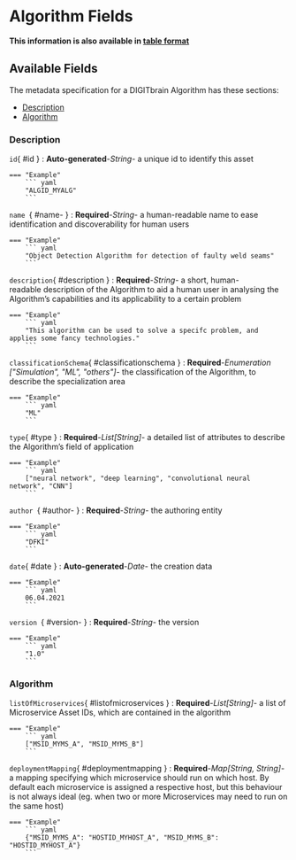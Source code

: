 <style>
  .md-content__button {
    display: none;
  }
</style>
# Algorithm Fields

**This information is also available in [table format](/tables/algorithm/)**


## Available Fields 

The metadata specification for a DIGITbrain Algorithm
has these sections:

- [Description](#description)
- [Algorithm](#algorithm)


### Description


`id`{ #id }
:   **Auto-generated**-*String*- a unique id to identify this asset

    === "Example"
        ``` yaml     
        "ALGID_MYALG"
        ```

`name `{ #name- }
:   **Required**-*String*- a human-readable name to ease identification and discoverability for human users

    === "Example"
        ``` yaml     
        "Object Detection Algorithm for detection of faulty weld seams"
        ```

`description`{ #description }
:   **Required**-*String*- a short, human-readable description of the Algorithm to aid a human user in analysing the Algorithm’s capabilities and its applicability to a certain problem

    === "Example"
        ``` yaml     
        "This algorithm can be used to solve a specifc problem, and applies some fancy technologies."
        ```

`classificationSchema`{ #classificationschema }
:   **Required**-*Enumeration ["Simulation", "ML", "others"]*- the classification of the Algorithm, to describe the specialization area

    === "Example"
        ``` yaml     
        "ML"
        ```

`type`{ #type }
:   **Required**-*List[String]*- a detailed list of attributes to describe the Algorithm’s field of application

    === "Example"
        ``` yaml     
        ["neural network", "deep learning", "convolutional neural network", "CNN"]
        ```

`author `{ #author- }
:   **Required**-*String*- the authoring entity

    === "Example"
        ``` yaml     
        "DFKI"
        ```

`date`{ #date }
:   **Auto-generated**-*Date*- the creation data

    === "Example"
        ``` yaml     
        06.04.2021
        ```

`version `{ #version- }
:   **Required**-*String*- the version

    === "Example"
        ``` yaml     
        "1.0"
        ```


### Algorithm


`listOfMicroservices`{ #listofmicroservices }
:   **Required**-*List[String]*- a list of Microservice Asset IDs, which are contained in the algorithm

    === "Example"
        ``` yaml     
        ["MSID_MYMS_A", "MSID_MYMS_B"]
        ```

`deploymentMapping`{ #deploymentmapping }
:   **Required**-*Map[String, String]*- a mapping specifying which microservice should run on which host. By default each microservice is assigned a respective host, but this behaviour is not always ideal (eg. when two or more Microservices may need to run on the same host)

    === "Example"
        ``` yaml     
        {"MSID_MYMS_A": "HOSTID_MYHOST_A", "MSID_MYMS_B": "HOSTID_MYHOST_A"}
        ```
